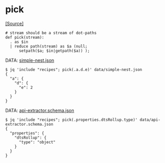 # pick

[[Source]](https://github.com/jqlang/jq/issues/2578#issuecomment-1532632453)

```jq
# stream should be a stream of dot-paths
def pick(stream):
  . as $in
  | reduce path(stream) as $a (null;
      setpath($a; $in|getpath($a)) );
```

DATA: [simple-nest.json](../data/simple-nest.json)

```console
$ jq 'include "recipes"; pick(.a.d.e)' data/simple-nest.json
{
  "a": {
    "d": {
      "e": 2
    }
  }
}
```

DATA: [api-extractor.schema.json](../data/api-extractor.schema.json)
```console
$ jq 'include "recipes"; pick(.properties.dtsRollup.type)' data/api-extractor.schema.json
{
  "properties": {
    "dtsRollup": {
      "type": "object"
    }
  }
}
```

